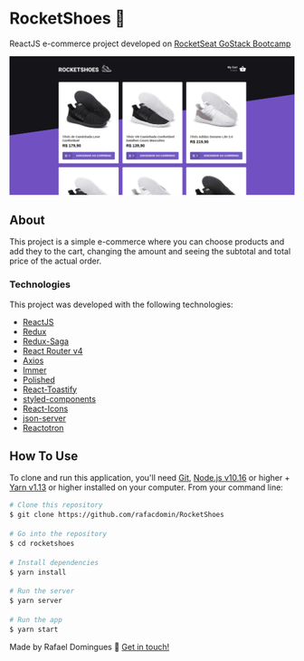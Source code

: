 # RocketShoes :rocket:
ReactJS e-commerce project developed on [RocketSeat GoStack Bootcamp](https://rocketseat.com.br/bootcamp)

![RocketShoes](.github/screencapture.png)

## About
This project is a simple e-commerce where you can choose products and add they to the cart, changing the amount and seeing the subtotal and total price of the actual order.

### Technologies
This project was developed with the following technologies: 

-  [ReactJS](https://reactjs.org/)
-  [Redux](https://redux.js.org/)
-  [Redux-Saga](https://redux-saga.js.org/)
-  [React Router v4](https://github.com/ReactTraining/react-router)
-  [Axios](https://github.com/axios/axios)
-  [Immer](https://github.com/immerjs/immer)
-  [Polished](https://polished.js.org/)
-  [React-Toastify](https://fkhadra.github.io/react-toastify/)
-  [styled-components](https://www.styled-components.com/)
-  [React-Icons](https://react-icons.netlify.com/)
-  [json-server](https://github.com/typicode/json-server)
-  [Reactotron](https://infinite.red/reactotron)


## How To Use
To clone and run this application, you'll need [Git](https://git-scm.com), [Node.js v10.16][nodejs] or higher + [Yarn v1.13][yarn] or higher installed on your computer. From your command line:

```bash
# Clone this repository
$ git clone https://github.com/rafacdomin/RocketShoes

# Go into the repository
$ cd rocketshoes

# Install dependencies
$ yarn install

# Run the server
$ yarn server

# Run the app
$ yarn start
```


Made by Rafael Domingues :wave: [Get in touch!](https://www.linkedin.com/in/rafaelcodomingues/)

[nodejs]: https://nodejs.org/
[yarn]: https://yarnpkg.com/
